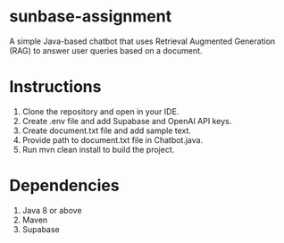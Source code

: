 # sunbase-assignment
A simple Java-based chatbot that uses Retrieval Augmented Generation (RAG) to answer user queries based on a document.

# Instructions
1. Clone the repository and open in your IDE.
2. Create .env file and add Supabase and OpenAI API keys.
3. Create document.txt file and add sample text.
4. Provide path to document.txt file in Chatbot.java.
5. Run mvn clean install to build the project.

# Dependencies
1. Java 8 or above
2. Maven
3. Supabase
